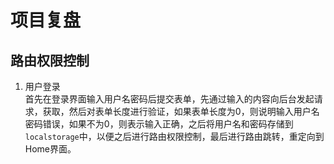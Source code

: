 # 项目复盘
## 路由权限控制
1. 用户登录     
首先在登录界面输入用户名密码后提交表单，先通过输入的内容向后台发起请求，获取，然后对表单长度进行验证，如果表单长度为0，则说明输入用户名密码错误，如果不为0，则表示输入正确，之后将用户名和密码存储到`localstorage`中，以便之后进行路由权限控制，最后进行路由跳转，重定向到Home界面。